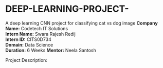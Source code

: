 # DEEP-LEARNING-PROJECT-
 A deep learning CNN project for classifying cat vs dog image
**Company Name:** Codetech IT Solutions  
**Intern Name:** Swara Rajesh Redij  
**Intern ID:** CITS0D734  
**Domain:** Data Science  
**Duration:** 6 Weeks
**Mentor:** Neela Santosh  

Project Description:

